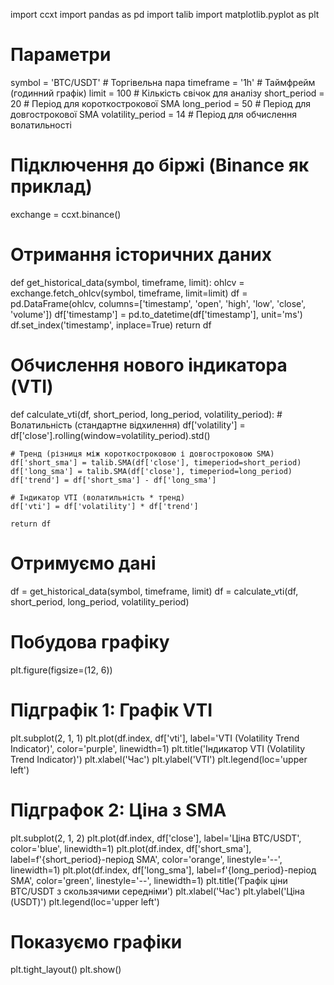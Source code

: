 import ccxt
import pandas as pd
import talib
import matplotlib.pyplot as plt

# Параметри
symbol = 'BTC/USDT'  # Торгівельна пара
timeframe = '1h'  # Таймфрейм (годинний графік)
limit = 100  # Кількість свічок для аналізу
short_period = 20  # Період для короткострокової SMA
long_period = 50  # Період для довгострокової SMA
volatility_period = 14  # Період для обчислення волатильності

# Підключення до біржі (Binance як приклад)
exchange = ccxt.binance()

# Отримання історичних даних
def get_historical_data(symbol, timeframe, limit):
    ohlcv = exchange.fetch_ohlcv(symbol, timeframe, limit=limit)
    df = pd.DataFrame(ohlcv, columns=['timestamp', 'open', 'high', 'low', 'close', 'volume'])
    df['timestamp'] = pd.to_datetime(df['timestamp'], unit='ms')
    df.set_index('timestamp', inplace=True)
    return df

# Обчислення нового індикатора (VTI)
def calculate_vti(df, short_period, long_period, volatility_period):
    # Волатильність (стандартне відхилення)
    df['volatility'] = df['close'].rolling(window=volatility_period).std()
    
    # Тренд (різниця між короткостроковою і довгостроковою SMA)
    df['short_sma'] = talib.SMA(df['close'], timeperiod=short_period)
    df['long_sma'] = talib.SMA(df['close'], timeperiod=long_period)
    df['trend'] = df['short_sma'] - df['long_sma']
    
    # Індикатор VTI (волатильність * тренд)
    df['vti'] = df['volatility'] * df['trend']
    
    return df

# Отримуємо дані
df = get_historical_data(symbol, timeframe, limit)
df = calculate_vti(df, short_period, long_period, volatility_period)

# Побудова графіку
plt.figure(figsize=(12, 6))

# Підграфік 1: Графік VTI
plt.subplot(2, 1, 1)
plt.plot(df.index, df['vti'], label='VTI (Volatility Trend Indicator)', color='purple', linewidth=1)
plt.title('Індикатор VTI (Volatility Trend Indicator)')
plt.xlabel('Час')
plt.ylabel('VTI')
plt.legend(loc='upper left')

# Підграфок 2: Ціна з SMA
plt.subplot(2, 1, 2)
plt.plot(df.index, df['close'], label='Ціна BTC/USDT', color='blue', linewidth=1)
plt.plot(df.index, df['short_sma'], label=f'{short_period}-період SMA', color='orange', linestyle='--', linewidth=1)
plt.plot(df.index, df['long_sma'], label=f'{long_period}-період SMA', color='green', linestyle='--', linewidth=1)
plt.title('Графік ціни BTC/USDT з скользячими середніми')
plt.xlabel('Час')
plt.ylabel('Ціна (USDT)')
plt.legend(loc='upper left')

# Показуємо графіки
plt.tight_layout()
plt.show()
